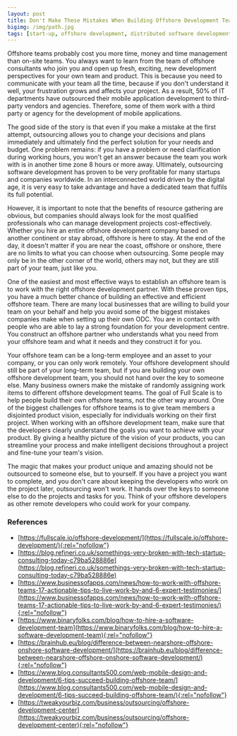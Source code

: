 ```yaml
---
layout: post
title: Don't Make These Mistakes When Building Offshore Development Team
bigimg: /img/path.jpg
tags: [start-up, offshore development, distributed software development]
---
```


Offshore teams probably cost you more time, money and time management than on-site teams. You always want to learn from the team of offshore consultants who join you and open up fresh, exciting, new development perspectives for your own team and product. This is because you need to communicate with your team all the time, because if you don't understand it well, your frustration grows and affects your project. As a result, 50% of IT departments have outsourced their mobile application development to third-party vendors and agencies. Therefore, some of them work with a third party or agency for the development of mobile applications. 

The good side of the story is that even if you make a mistake at the first attempt, outsourcing allows you to change your decisions and plans immediately and ultimately find the perfect solution for your needs and budget. One problem remains: if you have a problem or need clarification during working hours, you won't get an answer because the team you work with is in another time zone 8 hours or more away. Ultimately, outsourcing software development has proven to be very profitable for many startups and companies worldwide. In an interconnected world driven by the digital age, it is very easy to take advantage and have a dedicated team that fulfils its full potential. 

However, it is important to note that the benefits of resource gathering are obvious, but companies should always look for the most qualified professionals who can manage development projects cost-effectively. Whether you hire an entire offshore development company based on another continent or stay abroad, offshore is here to stay. At the end of the day, it doesn't matter if you are near the coast, offshore or onshore, there are no limits to what you can choose when outsourcing. Some people may only be in the other corner of the world, others may not, but they are still part of your team, just like you. 

One of the easiest and most effective ways to establish an offshore team is to work with the right offshore development partner. With these proven tips, you have a much better chance of building an effective and efficient offshore team. There are many local businesses that are willing to build your team on your behalf and help you avoid some of the biggest mistakes companies make when setting up their own ODC. You are in contact with people who are able to lay a strong foundation for your development centre. 
You construct an offshore partner who understands what you need from your offshore team and what it needs and they construct it for you. 

Your offshore team can be a long-term employee and an asset to your company, or you can only work remotely. Your offshore development should still be part of your long-term team, but if you are building your own offshore development team, you should not hand over the key to someone else. Many business owners make the mistake of randomly assigning work items to different offshore development teams. The goal of Full Scale is to help people build their own offshore teams, not the other way around. One of the biggest challenges for offshore teams is to give team members a disjointed product vision, especially for individuals working on their first project. When working with an offshore development team, make sure that the developers clearly understand the goals you want to achieve with your product. By giving a healthy picture of the vision of your products, you can streamline your process and make intelligent decisions throughout a project and fine-tune your team's vision. 

The magic that makes your product unique and amazing should not be outsourced to someone else, but to yourself. If you have a project you want to complete, and you don't care about keeping the developers who work on the project later, outsourcing won't work. It hands over the keys to someone else to do the projects and tasks for you. Think of your offshore developers as other remote developers who could work for your company. 


### References

* [https://fullscale.io/offshore-development/](https://fullscale.io/offshore-development/){:rel="nofollow"}
* [https://blog.refineri.co.uk/somethings-very-broken-with-tech-startup-consulting-today-c79ba528886e](https://blog.refineri.co.uk/somethings-very-broken-with-tech-startup-consulting-today-c79ba528886e)
* [https://www.businessofapps.com/news/how-to-work-with-offshore-teams-17-actionable-tips-to-live-work-by-and-6-expert-testimonies/](https://www.businessofapps.com/news/how-to-work-with-offshore-teams-17-actionable-tips-to-live-work-by-and-6-expert-testimonies/){:rel="nofollow"}
* [https://www.binaryfolks.com/blog/how-to-hire-a-software-development-team](https://www.binaryfolks.com/blog/how-to-hire-a-software-development-team){:rel="nofollow"}
* [https://brainhub.eu/blog/difference-between-nearshore-offshore-onshore-software-development/](https://brainhub.eu/blog/difference-between-nearshore-offshore-onshore-software-development/){:rel="nofollow"}
* [https://www.blog.consultants500.com/web-mobile-design-and-development/6-tips-succeed-building-offshore-team/](https://www.blog.consultants500.com/web-mobile-design-and-development/6-tips-succeed-building-offshore-team/){:rel="nofollow"}
* [https://tweakyourbiz.com/business/outsourcing/offshore-development-center](https://tweakyourbiz.com/business/outsourcing/offshore-development-center){:rel="nofollow"}